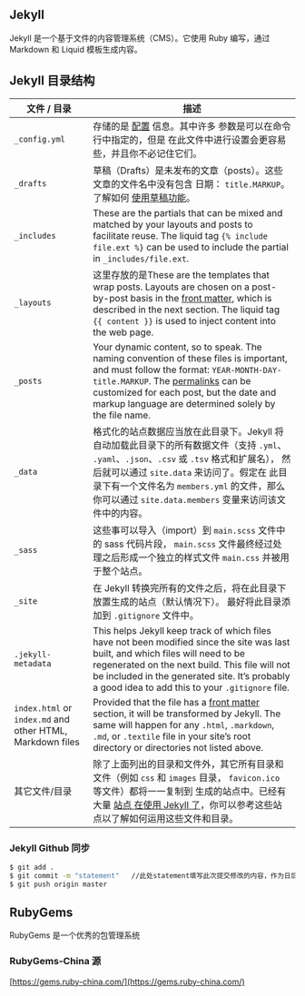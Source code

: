 ## Jekyll

Jekyll 是一个基于文件的内容管理系统（CMS）。它使用 Ruby 编写，通过 Markdown 和 Liquid 模板生成内容。



## Jekyll 目录结构

| 文件 / 目录                                               | 描述                                                         |
| --------------------------------------------------------- | ------------------------------------------------------------ |
| `_config.yml`                                             | 存储的是 [配置](https://www.jekyll.com.cn/docs/configuration/) 信息。其中许多 参数是可以在命令行中指定的，但是 在此文件中进行设置会更容易些，并且你不必记住它们。 |
| `_drafts`                                                 | 草稿（Drafts）是未发布的文章（posts）。这些文章的文件名中没有包含 日期： `title.MARKUP`。了解如何 [使用草稿功能](https://www.jekyll.com.cn/docs/posts/#drafts)。 |
| `_includes`                                               | These are the partials that can be mixed and matched by your layouts and posts to facilitate reuse. The liquid tag `{% include file.ext %}` can be used to include the partial in `_includes/file.ext`. |
| `_layouts`                                                | 这里存放的是These are the templates that wrap posts. Layouts are chosen on a post-by-post basis in the [front matter](https://www.jekyll.com.cn/docs/front-matter/), which is described in the next section. The liquid tag `{{ content }}` is used to inject content into the web page. |
| `_posts`                                                  | Your dynamic content, so to speak. The naming convention of these files is important, and must follow the format: `YEAR-MONTH-DAY-title.MARKUP`. The [permalinks](https://www.jekyll.com.cn/docs/permalinks/) can be customized for each post, but the date and markup language are determined solely by the file name. |
| `_data`                                                   | 格式化的站点数据应当放在此目录下。Jekyll 将自动加载此目录下的所有数据文件（支持 `.yml`、 `.yaml`、`.json`、`.csv` 或 `.tsv` 格式和扩展名）， 然后就可以通过 `site.data` 来访问了。假定在 此目录下有一个文件名为 `members.yml` 的文件，那么你可以通过 `site.data.members` 变量来访问该文件中的内容。 |
| `_sass`                                                   | 这些事可以导入（import）到 `main.scss` 文件中的 sass 代码片段， `main.scss` 文件最终经过处理之后形成一个独立的样式文件 `main.css` 并被用于整个站点。 |
| `_site`                                                   | 在 Jekyll 转换完所有的文件之后，将在此目录下放置生成的站点（默认情况下）。 最好将此目录添加到 `.gitignore` 文件中。 |
| `.jekyll-metadata`                                        | This helps Jekyll keep track of which files have not been modified since the site was last built, and which files will need to be regenerated on the next build. This file will not be included in the generated site. It’s probably a good idea to add this to your `.gitignore` file. |
| `index.html` or `index.md` and other HTML, Markdown files | Provided that the file has a [front matter](https://www.jekyll.com.cn/docs/front-matter/) section, it will be transformed by Jekyll. The same will happen for any `.html`, `.markdown`, `.md`, or `.textile` file in your site’s root directory or directories not listed above. |
| 其它文件/目录                                             | 除了上面列出的目录和文件外，其它所有目录和文件（例如 `css` 和 `images` 目录， `favicon.ico` 等文件）都将一一复制到 生成的站点中。已经有大量 [站点 在使用 Jekyll 了](https://www.jekyll.com.cn/showcase/)，你可以参考这些站点以了解如何运用这些文件和目录。 |



### Jekyll Github 同步

```bash
$ git add .
$ git commit -m "statement"   //此处statement填写此次提交修改的内容，作为日后查阅
$ git push origin master
```



## RubyGems

RubyGems 是一个优秀的包管理系统

### RubyGems-China 源

[https://gems.ruby-china.com/](https://gems.ruby-china.com/)





